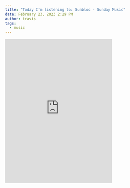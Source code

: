```yaml
---
title: "Today I'm listening to: Sunbloc - Sunday Music"
date: February 23, 2023 2:29 PM
author: travis
tags:
  - music
---
```

<iframe style="border: 0; width: 350px; height: 470px;" src="https://bandcamp.com/EmbeddedPlayer/album=108996930/size=large/bgcol=ffffff/linkcol=0687f5/tracklist=false/transparent=true/" seamless><a href="https://sunbloc.bandcamp.com/album/sunday-music">Sunday Music by Sunbloc</a></iframe>